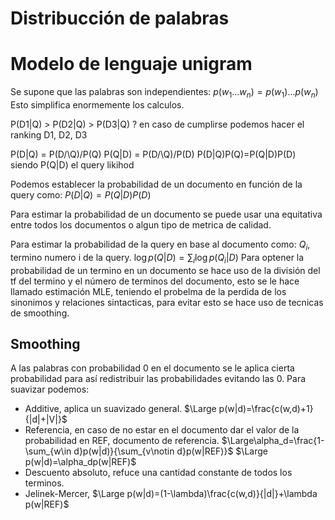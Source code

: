 # Distribucción de palabras
# Modelo de lenguaje unigram
Se supone que las palabras son independientes:
$p(w_1...w_n)= p(w_1)...p(w_n)$
Esto simplifica enormemente los calculos.

P(D1|Q) > P(D2|Q) > P(D3|Q) ?
en caso de cumplirse podemos hacer el ranking
D1, D2, D3

P(D|Q) = P(D/\\Q)/P(Q)
P(Q|D) = P(D/\\Q)/P(D)
P(D|Q)P(Q)=P(Q|D)P(D)
siendo P(Q|D) el query likihod

Podemos establecer la probabilidad de un documento en función de la query como:
$P(D|Q)=P(Q|D)P(D)$

Para estimar la probabilidad de un documento se puede usar una equitativa entre todos los documentos o algun tipo de metrica de calidad.

Para estimar la probabilidad de la query en base al documento como:
$Q_i$, termino numero i de la query.
$\log p(Q|D)=\displaystyle\sum_i \log p(Q_i|D)$
Para optener la probabilidad de un termino en un documento se hace uso de la división del tf del termino y el número de terminos del documento, esto se le hace llamado estimación MLE, teniendo el probelma de la perdida de los sinonimos y relaciones sintacticas, para evitar esto se hace uso de tecnicas de smoothing.

## Smoothing
A las palabras con probabilidad 0 en el documento se le aplica cierta probabilidad para así redistribuir las probabilidades evitando las 0.
Para suavizar podemos:
- Additive, aplica un suavizado general.
$\Large p(w|d)=\frac{c(w,d)+1}{|d|+|V|}$
- Referencia, en caso de no estar en el documento dar el valor de la probabilidad en REF, documento de referencia.
$\Large\alpha_d=\frac{1-\sum_{w\in d}p(w|d)}{\sum_{v\notin d}p(w|REF)}$
$\Large p(w|d)=\alpha_dp(w|REF)$
- Descuento absoluto, refuce una cantidad constante de todos los terminos.
- Jelinek-Mercer, 
$\Large p(w|d)=(1-\lambda)\frac{c(w,d)}{|d|}+\lambda p(w|REF)$